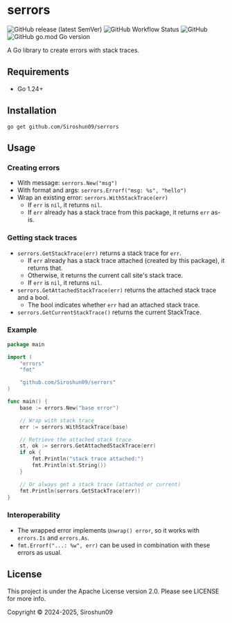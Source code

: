 # serrors

![GitHub release (latest SemVer)](https://img.shields.io/github/v/release/Siroshun09/serrors)
![GitHub Workflow Status](https://img.shields.io/github/actions/workflow/status/Siroshun09/serrors/ci.yml?branch=main)
![GitHub](https://img.shields.io/github/license/Siroshun09/serrors)
![GitHub go.mod Go version](https://img.shields.io/github/go-mod/go-version/Siroshun09/serrors)

A Go library to create errors with stack traces.

## Requirements

- Go 1.24+

## Installation

```shell
go get github.com/Siroshun09/serrors
```

## Usage

### Creating errors

- With message: `serrors.New("msg")`
- With format and args: `serrors.Errorf("msg: %s", "hello")`
- Wrap an existing error: `serrors.WithStackTrace(err)`
  - If `err` is `nil`, it returns `nil`.
  - If `err` already has a stack trace from this package, it returns `err` as-is.

### Getting stack traces

- `serrors.GetStackTrace(err)` returns a stack trace for `err`.
  - If `err` already has a stack trace attached (created by this package), it returns that.
  - Otherwise, it returns the current call site's stack trace.
  - If `err` is `nil`, it returns `nil`.
- `serrors.GetAttachedStackTrace(err)` returns the attached stack trace and a bool.
  - The bool indicates whether `err` had an attached stack trace.
- `serrors.GetCurrentStackTrace()` returns the current StackTrace. 

### Example

```go
package main

import (
    "errors"
    "fmt"

    "github.com/Siroshun09/serrors"
)

func main() {
    base := errors.New("base error")

    // Wrap with stack trace
    err := serrors.WithStackTrace(base)

    // Retrieve the attached stack trace
    st, ok := serrors.GetAttachedStackTrace(err)
    if ok {
        fmt.Println("stack trace attached:")
        fmt.Println(st.String())
    }

    // Or always get a stack trace (attached or current)
    fmt.Println(serrors.GetStackTrace(err))
}
```

### Interoperability

- The wrapped error implements `Unwrap() error`, so it works with `errors.Is` and `errors.As`.
- `fmt.Errorf("...: %w", err)` can be used in combination with these errors as usual.

## License

This project is under the Apache License version 2.0. Please see LICENSE for more info.

Copyright © 2024-2025, Siroshun09
